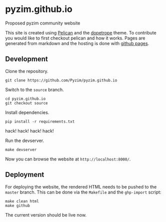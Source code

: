 # pyzim.github.io
Proposed pyzim community website

This site is created using [Pelican](http://docs.getpelican.com/en/stable) and the [dopetrope](https://html5up.net/dopetrope) theme. To contribute you would like to first checkout pelican and how it works. 
Pages are generated from markdown and the hosting is done with [github pages](https://pages.github.com).


## Development

Clone the repository.

    git clone https://github.com/Pyzim/pyzim.github.io

Switch to the `source` branch.

    cd pyzim.github.io
    git checkout source

Install dependencies.

    pip install -r requirements.txt

hack! hack! hack! hack!

Run the devserver.

    make devserver

Now you can browse the website at `http://localhost:8000/`.

## Deployment

For deploying the website, the rendered HTML needs to be pushed to the `master`
branch. This can be done via the `Makefile` and the `ghp-import` script:

    make clean html
    make github

The current version should be live now.
